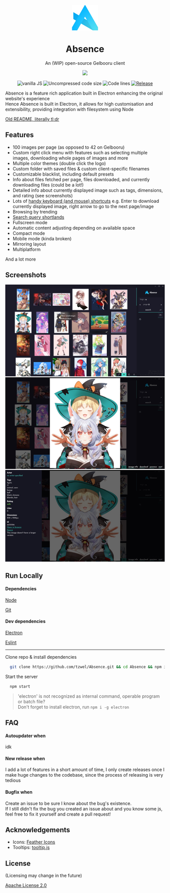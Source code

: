 <p align="center"> <img src="src/img/Absence-logo.png" width="auto" height="80px" alt="Absence logo" /> </p>

<h1 align="center"> Absence </h1>
<p align="center">  An (WIP) open-source Gelbooru client </p>
<p align="center"> <a href="https://github.com/tzwel/absence/releases/latest/download/Absence-Setup.exe"> <img src="https://img.shields.io/badge/-Download%20latest%20version-brightgreen"/> </a> </p>

<p align="center"> 
<img src="https://img.shields.io/badge/vanilla-JS-f0db4f?style=flat-square" alt="vanilla JS" />
<img src="https://img.shields.io/github/languages/code-size/tzwel/absence?style=flat-square" alt="Uncompressed code size" />
<img src="https://img.shields.io/tokei/lines/github/tzwel/absence?style=flat-square" alt="Code lines" />
<a href="https://github.com/tzwel/Absence/releases/latest"> <img src="https://img.shields.io/github/v/release/tzwel/absence?color=yellow&include_prereleases&style=flat-square" alt="Release" /> </a>
</p>

Absence is a feature rich application built in Electron enhancing the original website's experience \
Hence Absence is built in Electron, it allows for high customisation and extensibility, providing integration with filesystem using Node

[Old README, literally tl;dr](/README.old.md)

<!-- [![Uncompressed code size](https://img.shields.io/github/languages/code-size/tzwel/absence?style=flat-square)]()
[![Release](https://img.shields.io/github/v/release/tzwel/absence?color=yellow&include_prereleases&style=flat-square)](https://github.com/tzwel/Absence/releases)
-->
## Features

- 100 images per page (as opposed to 42 on Gelbooru)
- Custom right click menu with features such as selecting multiple images, downloading whole pages of images and more
- Multiple color themes (double click the logo)
- Custom folder with saved files & custom client-specific filenames
- Customizable blacklist, including default presets
- Info about files fetched per page, files downloaded, and currently downloading files (could be a lot!)
- Detailed info about currently displayed image such as tags, dimensions, and rating (see screenshots)
- Lots of [handy keyboard (and mouse) shortcuts](https://github.com/tzwel/Absence/wiki/Keyboard-shortcuts) e.g. Enter to download currently displayed image, right arrow to go to the next page/image
- Browsing by trending
- [Search query shortlands](https://github.com/tzwel/Absence/wiki/Search-query-shortlands)
- Fullscreen mode
- Automatic content adjusting depending on available space
- Compact mode
- Mobile mode (kinda broken)
- Mirroring layout
- Multiplatform

And a lot more

## Screenshots

![App Screenshot](https://raw.githubusercontent.com/tzwel/Absence/main/screenshots/absence.png)
![App Screenshot](https://raw.githubusercontent.com/tzwel/Absence/main/screenshots/Absence2.jpg)
![App Screenshot](https://raw.githubusercontent.com/tzwel/Absence/main/screenshots/Absence3.jpg)


## Run Locally

#### Dependencies
[Node](https://nodejs.org)

[Git](https://git-scm.com)

#### Dev dependencies
[Electron](https://www.electronjs.org/)

[Eslint](https://eslint.org)

--- 

Clone repo & install dependencies

```bash
  git clone https://github.com/tzwel/Absence.git && cd Absence && npm install
```

Start the server

```bash
  npm start
```
> 'electron' is not recognized as internal command, operable program or batch file? \
> Don't forget to install electron, run `npm i -g electron`

## FAQ

#### Autoupdater when

idk

#### New release when

I add a lot of features in a short amount of time, I only create releases once I make huge changes to the codebase, since the process of releasing is very tedious

#### Bugfix when

Create an issue to be sure I know about the bug's existence. \
If I still didn't fix the bug you created an issue about and you know some js, feel free to fix it yourself and create a pull request!

## Acknowledgements

- Icons: [Feather Icons](https://feathericons.com)
- Tooltips: [tooltip.js](https://github.com/matthias-schuetz/Tooltip)

## License

(Licensing may change in the future)

[Apache License 2.0](https://github.com/tzwel/Absence/blob/main/LICENSE.md)

